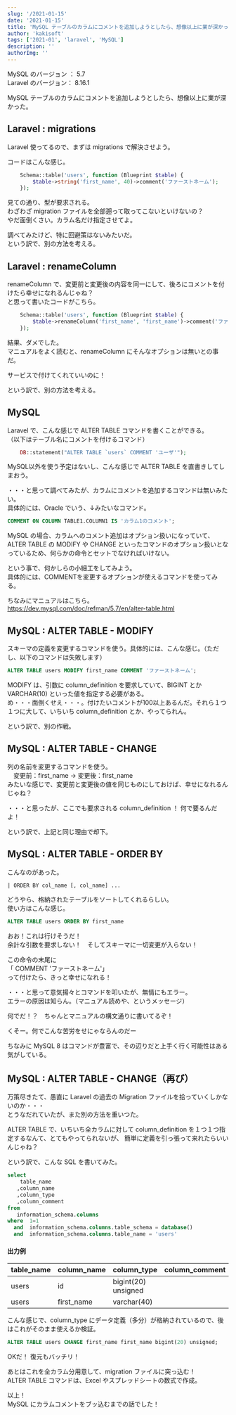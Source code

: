 ```yaml
---
slug: '/2021-01-15'
date: '2021-01-15'
title: 'MySQL テーブルのカラムにコメントを追加しようとしたら、想像以上に業が深かった。'
author: 'kakisoft'
tags: ['2021-01', 'laravel', 'MySQL']
description: ''
authorImg: ''
---
```


MySQL のバージョン ： 5.7  
Laravel のバージョン： 8.16.1  

MySQL テーブルのカラムにコメントを追加しようとしたら、想像以上に業が深かった。  


## Laravel : migrations
Laravel 使ってるので、まずは migrations で解決させよう。  

コードはこんな感じ。  
```php
    Schema::table('users', function (Blueprint $table) {
        $table->string('first_name', 40)->comment('ファーストネーム');
    });
```
見ての通り、型が要求される。  
わざわざ migration ファイルを全部遡って取ってこないといけないの？  
やだ面倒くさい。カラム名だけ指定させてよ。  

調べてみたけど、特に回避策はないみたいだ。  
という訳で、別の方法を考える。  


## Laravel : renameColumn
renameColumn で、変更前と変更後の内容を同一にして、後ろにコメントを付けたら幸せになれるんじゃね？  
と思って書いたコードがこちら。  
```php
    Schema::table('users', function (Blueprint $table) {
        $table->renameColumn('first_name', 'first_name')->comment('ファーストネーム');
    });
```
結果、ダメでした。  
マニュアルをよく読むと、renameColumn にそんなオプションは無いとの事だ。  

サービスで付けてくれていいのに！  

という訳で、別の方法を考える。  


## MySQL
Laravel で、こんな感じで ALTER TABLE コマンドを書くことができる。  
（以下はテーブル名にコメントを付けるコマンド）
```php
    DB::statement("ALTER TABLE `users` COMMENT 'ユーザ'");
```
MySQL以外を使う予定はないし、こんな感じで ALTER TABLE を直書きしてしまおう。  

・・・と思って調べてみたが、カラムにコメントを追加するコマンドは無いみたい。  
具体的には、Oracle でいう、↓みたいなコマンド。
```sql
COMMENT ON COLUMN TABLE1.COLUMN1 IS 'カラム1のコメント';
```

MySQL の場合、カラムへのコメント追加はオプション扱いになっていて、ALTER TABLE の MODIFY や CHANGE といったコマンドのオプション扱いとなっているため、何らかの命令とセットでなければいけない。  

という事で、何かしらの小細工をしてみよう。  
具体的には、COMMENTを変更するオプションが使えるコマンドを使ってみる。  

ちなみにマニュアルはこちら。  
<https://dev.mysql.com/doc/refman/5.7/en/alter-table.html>  


## MySQL : ALTER TABLE - MODIFY 
スキーマの定義を変更するコマンドを使う。具体的には、こんな感じ。（ただし、以下のコマンドは失敗します）
```sql
ALTER TABLE users MODIFY first_name COMMENT 'ファーストネーム';
```
MODIFY は、引数に column\_definition を要求していて、BIGINT とか VARCHAR(10) といった値を指定する必要がある。  
め・・・面倒くせえ・・・。付けたいコメントが100以上あるんだ。それら１つ１つに大して、いちいち column\_definition とか、やってられん。  

という訳で、別の作戦。


## MySQL : ALTER TABLE - CHANGE
列の名前を変更するコマンドを使う。  
　変更前：first_name → 変更後：first_name  
みたいな感じで、変更前と変更後の値を同じものにしておけば、幸せになれるんじゃね？  

・・・と思ったが、ここでも要求される column\_definition ！
何で要るんだよ！  

という訳で、上記と同じ理由で却下。


## MySQL : ALTER TABLE - ORDER BY
こんなのがあった。
```
| ORDER BY col_name [, col_name] ...
```
どうやら、格納されたテーブルをソートしてくれるらしい。  
使い方はこんな感じ。  
```sql
ALTER TABLE users ORDER BY first_name
```
おお！これは行けそうだ！  
余計な引数を要求しない！　そしてスキーマに一切変更が入らない！  

この命令の末尾に  
「 COMMENT 'ファーストネーム'」  
って付けたら、きっと幸せになれる！

・・・と思って意気揚々とコマンドを叩いたが、無情にもエラー。  
エラーの原因は知らん。（マニュアル読めや、というメッセージ）  

何でだ！？　ちゃんとマニュアルの構文通りに書いてるぞ！  

くそー。何でこんな苦労をせにゃならんのだー  

ちなみに MySQL 8 はコマンドが豊富で、その辺りだと上手く行く可能性はある気がしている。  


## MySQL : ALTER TABLE - CHANGE（再び）
万策尽きたて、愚直に Laravel の過去の Migration ファイルを拾っていくしかないのか・・・  
とうなだれていたが、また別の方法を重いつた。  

ALTER TABLE で、いちいち全カラムに対して column\_definition を１つ１つ指定するなんて、とてもやってられないが、
簡単に定義を引っ張って来れたらいいんじゃね？  

という訳で、こんな SQL を書いてみた。  

```sql
select
    table_name
   ,column_name
   ,column_type
   ,column_comment
from
   information_schema.columns
where  1=1
  and  information_schema.columns.table_schema = database()
  and  information_schema.columns.table_name = 'users'
```

#### 出力例

|  table_name  |  column_name  |  column_type          |  column_comment  |
|:-------------|:--------------|:----------------------|:-----------------|
|  users       |  id           |  bigint(20) unsigned  |                  |
|  users       |  first_name   |  varchar(40)          |                  |


こんな感じで、column_type にデータ定義（多分）が格納されているので、後はこれがそのまま使えるか検証。  


```sql
ALTER TABLE users CHANGE first_name first_name bigint(20) unsigned;
```
OKだ！  復元もバッチリ！  

あとはこれを全カラム分用意して、migration ファイルに突っ込む！  
ALTER TABLE コマンドは、Excel やスプレッドシートの数式で作成。  

以上！  
MySQL にカラムコメントをブッ込むまでの話でした！

